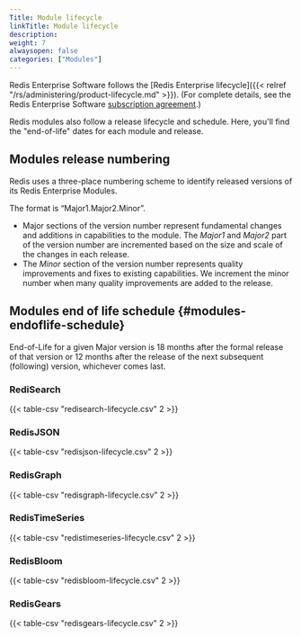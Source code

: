 ```yaml
---
Title: Module lifecycle
linkTitle: Module lifecycle
description:
weight: 7
alwaysopen: false
categories: ["Modules"]
---
```

Redis Enterprise Software follows the [Redis Enterprise lifecycle]({{< relref "/rs/administering/product-lifecycle.md" >}}).  (For complete details, see the Redis Enterprise Software [subscription agreement](https://redis.com/software-subscription-agreement).)

Redis modules also follow a release lifecycle and schedule.  Here, you'll find the "end-of-life" dates for each module and release.

## Modules release numbering

Redis uses a three-place numbering scheme to identify released versions of its Redis Enterprise Modules.

The format is “Major1.Major2.Minor”.

- Major sections of the version number represent fundamental changes and additions in
    capabilities to the module. The _Major1_ and _Major2_ part of the
    version number are incremented based on the size and scale of the changes in each
    release.
- The _Minor_ section of the version number represents quality improvements and fixes to
    existing capabilities. We increment the minor number when many quality improvements
    are added to the release.

## Modules end of life schedule {#modules-endoflife-schedule}

End-of-Life for a given Major version is 18 months after the formal release of
that version or 12 months after the release of the next subsequent (following) version, whichever comes last.

### RediSearch

{{< table-csv "redisearch-lifecycle.csv" 2 >}}

### RedisJSON

{{< table-csv "redisjson-lifecycle.csv" 2 >}}

### RedisGraph

{{< table-csv "redisgraph-lifecycle.csv" 2 >}}

### RedisTimeSeries

{{< table-csv "redistimeseries-lifecycle.csv" 2 >}}

### RedisBloom

{{< table-csv "redisbloom-lifecycle.csv" 2 >}}

### RedisGears

{{< table-csv "redisgears-lifecycle.csv" 2 >}}
